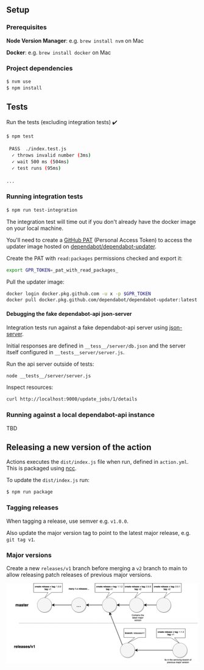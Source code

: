 ## Setup

### Prerequisites

**Node Version Manager**: e.g. `brew install nvm` on Mac

**Docker**: e.g. `brew install docker` on Mac

### Project dependencies

```bash
$ nvm use
$ npm install
```

## Tests

Run the tests (excluding integration tests) :heavy_check_mark:

```bash
$ npm test

 PASS  ./index.test.js
  ✓ throws invalid number (3ms)
  ✓ wait 500 ms (504ms)
  ✓ test runs (95ms)

...
```

### Running integration tests

```bash
$ npm run test-integration
```

The integration test will time out if you don't already have the docker image on
your local machine.

You'll need to create a [GitHub PAT](https://github.com/settings/tokens/new)
(Personal Access Token) to access the updater image hosted on [dependabot/dependabot-updater](https://github.com/dependabot/dependabot-updater/pkgs/container/dependabot-updater%2Fdependabot-updater).

Create the PAT with `read:packages` permissions checked and export it:

```bash
export GPR_TOKEN=_pat_with_read_packages_
```

Pull the updater image:

```bash
docker login docker.pkg.github.com -u x -p $GPR_TOKEN
docker pull docker.pkg.github.com/dependabot/dependabot-updater:latest
```

#### Debugging the fake dependabot-api json-server

Integration tests run against a fake dependabot-api server using
[json-server](https://github.com/typicode/json-server).

Initial responses are defined in `__tess__/server/db.json` and the server itself
configured in `__tests__server/server.js`.

Run the api server outside of tests:

```bash
node __tests__/server/server.js
```

Inspect resources:

```bash
curl http://localhost:9000/update_jobs/1/details
```

### Running against a local dependabot-api instance

TBD

## Releasing a new version of the action

Actions executes the `dist/index.js` file when run, defined in `action.yml`. This is packaged using [ncc](https://github.com/zeit/ncc).

To update the `dist/index.js` run:

```bash
$ npm run package
```

### Tagging releases

When tagging a release, use semver e.g. `v1.0.0`.

Also update the major version tag to point to the latest major release, e.g. `git tag v1`.

### Major versions

Create a new `releases/v1` branch before merging a `v2` branch to main to allow releasing patch releases of previous major versions.

![versioning](https://github.com/actions/toolkit/blob/master/docs/assets/action-releases.png)
